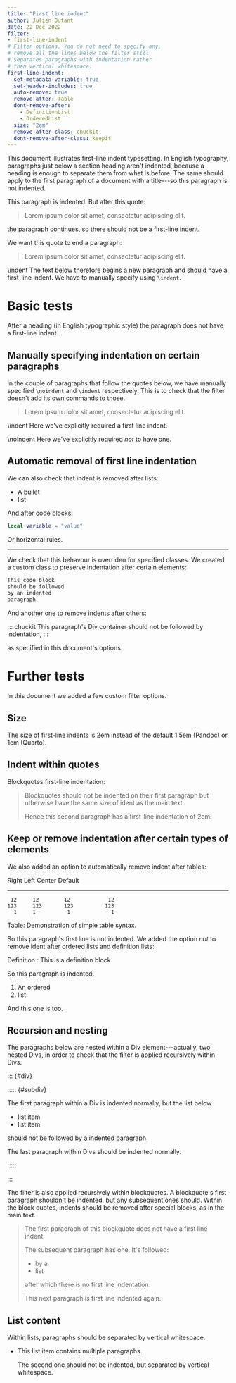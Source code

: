 ```yaml
---
title: "First line indent"
author: Julien Dutant
date: 22 Dec 2022
filter:
- first-line-indent
# Filter options. You do not need to specify any,
# remove all the lines below the filter still 
# separates paragraphs with indentation rather
# than vertical whitespace.
first-line-indent:
  set-metadata-variable: true
  set-header-includes: true
  auto-remove: true
  remove-after: Table
  dont-remove-after:
    - DefinitionList
    - OrderedList
  size: "2em"
  remove-after-class: chuckit
  dont-remove-after-class: keepit
---
```


This document illustrates first-line indent typesetting. In English
typography, paragraphs just below a section heading aren't indented,
because a heading is enough to separate them from what is before. The
same should apply to the first paragraph of a document with a
title---so this paragraph is not indented.

This paragraph is indented. But after this quote:

> Lorem ipsum dolor sit amet, consectetur adipiscing elit.

the paragraph continues, so there should not be a first-line indent.

We want this quote to end a paragraph:

> Lorem ipsum dolor sit amet, consectetur adipiscing elit.

\indent The text below therefore begins a new paragraph and should
have a first-line indent. We have to manually specify using `\indent`. 

# Basic tests

After a heading (in English typographic style) the paragraph does not
have a first-line indent.

## Manually specifying indentation on certain paragraphs

In the couple of paragraphs that follow the quotes below, we
have manually specified `\noindent` and `\indent` respectively. This
is to check that the filter doesn't add its own commands to those.

> Lorem ipsum dolor sit amet, consectetur adipiscing elit.

\indent Here we've explicitly required  a first line indent.

\noindent Here we've explicitly required *not* to have one.

## Automatic removal of first line indentation

We can also check that indent is removed after lists:

* A bullet
* list

And after code blocks:

```lua
local variable = "value"
```

Or horizontal rules.

---

We check that this behavour is overriden for specified classes. We
created a custom class to preserve indentation after certain elements:

``` {.markdown .keepit}
This code block 
should be followed 
by an indented 
paragraph
```

And another one to remove indents after others:

::: chuckit
This paragraph's Div container should not
be followed by indentation,
:::

as specified in this document's options. 

# Further tests

In this document we added a few custom filter options. 

## Size

The size of first-line indents is 2em instead of the default 1.5em
(Pandoc) or 1em (Quarto). 

## Indent within quotes

Blockquotes first-line indentation:

> Blockquotes should not be indented on their first paragraph but
> otherwise have the same size of ident as the main text.
>
> Hence this second paragraph has a first-line indentation of
> 2em.
 

## Keep or remove indentation after certain types of elements

We also added an option to 
automatically remove indent after tables:

  Right     Left     Center     Default
-------     ------ ----------   -------
     12     12        12            12
    123     123       123          123
      1     1          1             1

Table:  Demonstration of simple table syntax.

So this paragraph's first line is not indented. We added the option
*not* to remove ident after ordered lists and definition lists:

Definition
: This is a definition block.

So this paragraph is indented.

1. An ordered
2. list

And this one is too.

## Recursion and nesting

The paragraphs below are nested within a Div element---actually, two
nested Divs, in order to check that the filter is applied recursively
within Divs.

::: {#div}

::::: {#subdiv}

The first paragraph within a Div is indented normally, but the 
list below

* list item
* list item

should not be followed by a indented paragraph.

The last paragraph within Divs should be indented normally.

:::::

:::

The filter is also applied recursively within blockquotes. A
blockquote's first paragraph shouldn't be indented, but any subsequent
ones should. Within the block quotes, indents should be removed after
special blocks, as in the main text. 

> The first paragraph of this blockquote does not
> have a first line indent.
>
> The subsequent paragraph has one. It's followed:
>
> * by a
> * list
> 
> after which there is no first line indentation.
> 
> This next paragraph is first line indented again..

## List content

Within lists, paragraphs should be separated by vertical whitespace.

* This list item contains multiple paragraphs.

  The second one should not be indented, but separated by vertical 
  whitespace.

